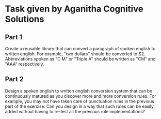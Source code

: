# Task given by Aganitha Cognitive Solutions

## Part 1
Create a reusable library that can convert a paragraph of spoken english to written english. For example, "two dollars" should be converted to $2. Abbreviations spoken as "C M" or "Triple A" should be written as "CM" and "AAA" respectively.

## Part 2
Design a spoken english to written english conversion system that can be continuously matured as you discover more and more conversion rules. For example, you may not have taken care of punctuation rules in the previous part of the exercise. Can you design in a way that such rules can be easily added without having to re-test all the previous rule implementations?
